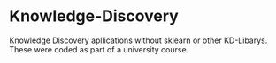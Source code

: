 # Knowledge-Discovery

Knowledge Discovery apllications without sklearn or other KD-Libarys.
These were coded as part of a university course.
